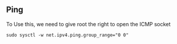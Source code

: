 ## Ping

To Use this, we need to give root the right to open the ICMP socket

```shell
sudo sysctl -w net.ipv4.ping.group_range="0 0"
```

